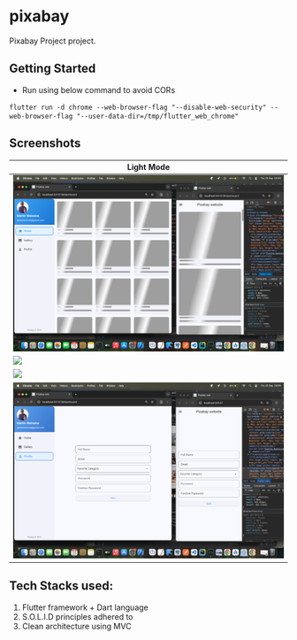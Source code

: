 # pixabay

Pixabay Project project.

## Getting Started

- Run using below command to avoid CORs
```
flutter run -d chrome --web-browser-flag "--disable-web-security" --web-browser-flag "--user-data-dir=/tmp/flutter_web_chrome"
```

## Screenshots

| Light Mode  |
|-------------|
| ![](screenshots/1.Loading.png) |
| ![](screenshots/2.Home.png)    |
| ![](screenshots/3.Gallery.png) |
| ![](screenshots/4.Profile.png) |

## Tech Stacks used:
1. Flutter framework + Dart language
2. S.O.L.I.D principles adhered to
3. Clean architecture using MVC